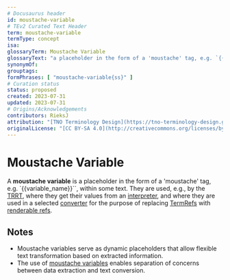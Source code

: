 ```yaml
---
# Docusaurus header
id: moustache-variable
# TEv2 Curated Text Header
term: moustache-variable
termType: concept
isa:
glossaryTerm: Moustache Variable
glossaryText: "a placeholder in the form of a 'moustache' tag, e.g. `{{variable_name}}``, within some text. They are used, e.g., by the [TRRT](@), where they get their values from an [interpreter](@), and where they are used in a selected [converter](@) for the purpose of replacing [TermRefs](@) with [renderable refs](@). See also https://mustache.github.io/mustache.5.html"
synonymOf:
grouptags:
formPhrases: [ "moustache-variable{ss}" ]
# Curation status
status: proposed
created: 2023-07-31
updated: 2023-07-31
# Origins/Acknowledgements
contributors: RieksJ
attribution: "[TNO Terminology Design](https://tno-terminology-design.github.io/tev2-specifications/docs)"
originalLicense: "[CC BY-SA 4.0](http://creativecommons.org/licenses/by-sa/4.0/?ref=chooser-v1)"
---
```


# Moustache Variable

A **moustache variable** is a placeholder in the form of a 'moustache' tag, e.g. `{{variable_name}}``, within some text. They are used, e.g., by the [TRRT](@), where they get their values from an [interpreter](@), and where they are used in a selected [converter](@) for the purpose of replacing [TermRefs](@) with [renderable refs](@).

## Notes

- Moustache variables serve as dynamic placeholders that allow flexible text transformation based on extracted information.
- The use of [moustache variables](@) enables separation of concerns between data extraction and text conversion.
